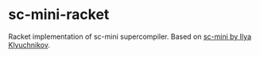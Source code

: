# sc-mini-racket
Racket implementation of sc-mini supercompiler. Based on [sc-mini by Ilya Klyuchnikov](https://github.com/ilya-klyuchnikov/sc-mini).
